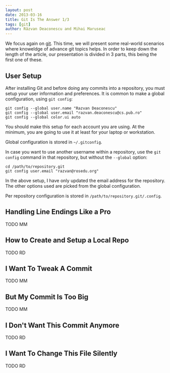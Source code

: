 ```yaml
---
layout: post
date: 2013-03-16
title: Git Is The Answer 1/3
tags: [git]
author: Răzvan Deaconescu and Mihai Maruseac
---
```


We focus again on [git][git]. This time, we will present some real-world
scenarios where knoweldge of advance git topics helps. In order to keep down
the length of the article, our presentation is divided in 3 parts, this being
the first one of these.

## User Setup

After installing Git and before doing any commits into a repository, you must setup your user information and preferences. It is common to make a global configuration, using `git config`:

    git config --global user.name "Razvan Deaconescu"
    git config --global user.email "razvan.deaconescu@cs.pub.ro"
    git config --global color.ui auto

You should make this setup for each account you are using. At the minimum, you are going to use it at least for your laptop or workstation.

Global configuration is stored in `~/.gitconfig`.

In case you want to use another username within a repository, use the `git config` command in that repository, but without the `--global` option:

    cd /path/to/repository.git
    git config user.email "razvan@rosedu.org"

In the above setup, I have only updated the email address for the repository. The other options used are picked from the global configuration.

Per repository configuration is stored in `/path/to/repository.git/.config`.

## Handling Line Endings Like a Pro

TODO MM

## How to Create and Setup a Local Repo

TODO RD

## I Want To Tweak A Commit

TODO MM

## But My Commit Is Too Big

TODO MM

## I Don't Want This Commit Anymore

TODO RD

## I Want To Change This File Silently

TODO RD

[git]: http://git-scm.com/ "Git"
